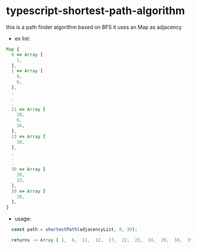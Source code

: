 # typescript-shortest-path-algorithm

this is a path finder algorithm based on BFS
it uses an Map as adjacency
- ex list:
```typescript
Map {
  0 => Array [
    1,
  ],
  1 => Array [
    0,
    6,
  ],
  .
  .
  .
  11 => Array [
    10,
    6,
    16,
  ],
  13 => Array [
    18,
  ],
  .
  .
  .
  38 => Array [
    39,
    33,
  ],
  39 => Array [
    38,
  ],
}

```
- usage:
```typescript
  const path = shortestPath(adjacencyList, 0, 39);

  returns -> Array [ 1,  6,  11,  12,  17,  22,  23,  24,  29,  34,  39] // start(0) is excluded

```

